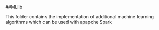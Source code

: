 ##MLlib

This folder contains the implementation of  additional machine learning algorithms which can be used 
with apapche Spark

